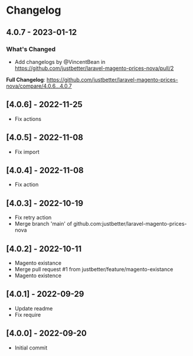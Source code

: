 # Changelog

## 4.0.7 - 2023-01-12

### What's Changed

- Add changelogs by @VincentBean in https://github.com/justbetter/laravel-magento-prices-nova/pull/2

**Full Changelog**: https://github.com/justbetter/laravel-magento-prices-nova/compare/4.0.6...4.0.7

## [4.0.6] - 2022-11-25

- Fix actions

## [4.0.5] - 2022-11-08

- Fix import

## [4.0.4] - 2022-11-08

- Fix action

## [4.0.3] - 2022-10-19

- Fix retry action
- Merge branch 'main' of github.com:justbetter/laravel-magento-prices-nova

## [4.0.2] - 2022-10-11

- Magento existance
- Merge pull request #1 from justbetter/feature/magento-existance
- Magento existence

## [4.0.1] - 2022-09-29

- Update readme
- Fix require

## [4.0.0] - 2022-09-20

- Initial commit
